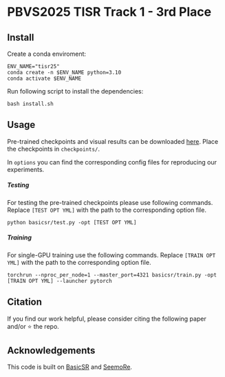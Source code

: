 # PBVS2025 TISR Track 1 - 3rd Place


</details>

## Install
Create a conda enviroment:
````
ENV_NAME="tisr25"
conda create -n $ENV_NAME python=3.10
conda activate $ENV_NAME
````
Run following script to install the dependencies:
````
bash install.sh
````

## Usage
Pre-trained checkpoints and visual results can be downloaded [here](https://drive.google.com/drive/folders/1LlTDUD90Ua-ExBMTuT-0nMIHrGoc660r?usp=sharing). Place the checkpoints in `checkpoints/`.

In `options` you can find the corresponding config files for reproducing our experiments.

##### **Testing**
For testing the pre-trained checkpoints please use following commands. Replace `[TEST OPT YML]` with the path to the corresponding option file.
`````
python basicsr/test.py -opt [TEST OPT YML]
`````

##### **Training**
For single-GPU training use the following commands. Replace `[TRAIN OPT YML]` with the path to the corresponding option file.
`````
torchrun --nproc_per_node=1 --master_port=4321 basicsr/train.py -opt [TRAIN OPT YML] --launcher pytorch
`````

## Citation

If you find our work helpful, please consider citing the following paper and/or ⭐ the repo.


## Acknowledgements

This code is built on [BasicSR](https://github.com/XPixelGroup/BasicSR) and [SeemoRe](https://github.com/eduardzamfir/seemoredetails).


